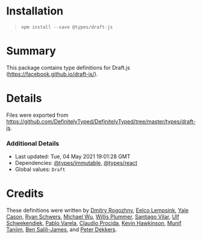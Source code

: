 # Installation
> `npm install --save @types/draft-js`

# Summary
This package contains type definitions for Draft.js (https://facebook.github.io/draft-js/).

# Details
Files were exported from https://github.com/DefinitelyTyped/DefinitelyTyped/tree/master/types/draft-js.

### Additional Details
 * Last updated: Tue, 04 May 2021 19:01:28 GMT
 * Dependencies: [@types/immutable](https://npmjs.com/package/@types/immutable), [@types/react](https://npmjs.com/package/@types/react)
 * Global values: `Draft`

# Credits
These definitions were written by [Dmitry Rogozhny](https://github.com/dmitryrogozhny), [Eelco Lempsink](https://github.com/eelco), [Yale Cason](https://github.com/ghotiphud), [Ryan Schwers](https://github.com/schwers), [Michael Wu](https://github.com/michael-yx-wu), [Willis Plummer](https://github.com/willisplummer), [Santiago Vilar](https://github.com/smvilar), [Ulf Schwekendiek](https://github.com/sulf), [Pablo Varela](https://github.com/pablopunk), [Claudio Procida](https://github.com/claudiopro), [Kevin Hawkinson](https://github.com/khawkinson), [Munif Tanjim](https://github.com/MunifTanjim), [Ben Salili-James](https://github.com/benhjames), and [Peter Dekkers](https://github.com/PeterDekkers).
